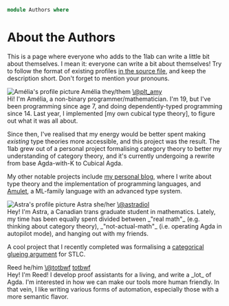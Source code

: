 ```agda
module Authors where
```

# About the Authors

This is a page where everyone who adds to the 1lab can write a little
bit about themselves. I mean it: everyone can write a bit about
themselves! Try to follow the format of existing profiles [in the source
file], and keep the description short. Don't forget to mention your
pronouns.

[in the source file]: https://gitlab.com/plt_amy/cubical-1lab/-/blob/main/src/Authors.lagda.md

<!-- KEEP THIS SVG HERE -->

<svg width="0" height="0">
  <clipPath id="squircle" clipPathUnits="objectBoundingBox">
    <path
      fill="red"
      stroke="none"
      d="M 0,0.5 C 0,0 0,0 0.5,0 S 1,0 1,0.5 1,1 0.5,1 0,1 0,0.5"
    />
  </clipPath>
</svg>

<!-- ALTERNATE pfp-left AND pfp-right CLASSES FOR EACH PROFILE -->

<div class="profile pfp-left">
<div class="profile-pfp">
<img alt="Amélia's profile picture" src="/static/pfps/amelia.png" />
<span class="profile-name">Amélia</span>
<span class="profile-pronouns">they/them</span>
<span><a href="https://twitter.com/plt_amy">\@plt_amy</a></span>
</div>

<div class="profile-profile">
Hi! I'm Amélia, a non-binary programmer/mathematician. I'm 19, but I've
been programming since age 7, and doing dependently-typed programming
since 14. Last year, I implemented [my own cubical type theory], to
figure out what it was all about.

Since then, I've realised that my energy would be better spent making
_existing_ type theories more accessible, and this project was the
result. The 1lab grew out of a personal project formalising category
theory to better my understanding of category theory, and it's currently
undergoing a rewrite from base Agda-with-K to Cubical Agda.

[my own cubical type theory]: https://git.amelia.how/amelia/cubical

My other notable projects include [my personal blog], where I write
about type theory and the implementation of programming languages, and
[Amulet], a ML-family language with an advanced type system.

[my personal blog]: https://amelia.how
[Amulet]: https://amulet.works
</div>
</div>

<div class="profile pfp-right">
<div class="profile-pfp">
<img alt="Astra's profile picture" src="/static/pfps/astra.png" />
<span class="profile-name">Astra</span>
<span class="profile-pronouns">she/her</span>
<span><a href="https://twitter.com/astradiol">\@astradiol</a></span>
</div>

<div class="profile-profile">
Hey! I'm Astra, a Canadian trans graduate student in mathematics.
Lately, my time has been equally spent divided between _"real math"_
(e.g. thinking about category theory), _"not-actual-math"_ (i.e.
operating Agda in autopilot mode), and hanging out with my friends.

A cool project that I recently completed was formalising a
[categorical glueing argument] for STLC.

[categorical glueing argument]: https://github.com/FrozenWinters/stlc/blob/main/README.md
</div>
</div>

<div class="profile pfp-right">
<div class="profile-pfp">
<span class="profile-name">Reed</span>
<span class="profile-pronouns">he/him</span>
<span><a href="https://twitter.com/totbwf">\@totbwf</a></span>
<span><a href="https://github.com/totbwf">totbwf</a></span>
</div>

<div class="profile-profile">
Hey! I'm Reed! I develop proof assistants for a living, and write a _lot_ of Agda.
I'm interested in how we can make our tools more human friendly. In that vein,
I like writing various forms of automation, especially those with a more
semantic flavor.
</div>
</div>
